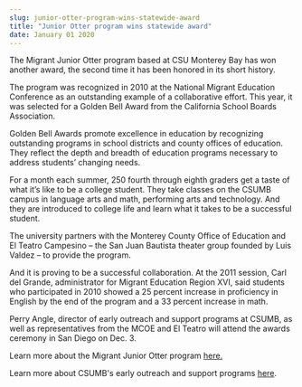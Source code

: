```yaml
---
slug: junior-otter-program-wins-statewide-award
title: "Junior Otter program wins statewide award"
date: January 01 2020
---
```


<p>The Migrant Junior Otter program based at CSU Monterey Bay has won another award, the second time it has been honored in its short history.
</p><p>The program was recognized in 2010 at the National Migrant Education Conference as an outstanding example of a collaborative effort. This year, it was selected for a Golden Bell Award from the California School Boards Association.
</p><p>Golden Bell Awards promote excellence in education by recognizing outstanding programs in school districts and county offices of education. They reflect the depth and breadth of education programs necessary to address students’ changing needs.
</p><p>For a month each summer, 250 fourth through eighth graders get a taste of what it’s like to be a college student. They take classes on the CSUMB campus in language arts and math, performing arts and technology. And they are introduced to college life and learn what it takes to be a successful student.
</p><p>The university partners with the Monterey County Office of Education and El Teatro Campesino – the San Juan Bautista theater group founded by Luis Valdez – to provide the program.
</p><p>And it is proving to be a successful collaboration. At the 2011 session, Carl del Grande, administrator for Migrant Education Region XVI, said students who participated in 2010 showed a 25 percent increase in proficiency in English by the end of the program and a 33 percent increase in math.
</p><p>Perry Angle, director of early outreach and support programs at CSUMB, as well as representatives from the MCOE and El Teatro will attend the awards ceremony in San Diego on Dec. 3.
</p><p>Learn more about the Migrant Junior Otter program <a href="http://news.csumb.edu/news/arts-are-key-future-migrant-junior-otters-told">here.</a>
</p><p>Learn more about CSUMB's early outreach and support programs <a href="http://eosp.csumb.edu/early-outreach-and-support-programs">here</a>.
</p><p> 
</p>
